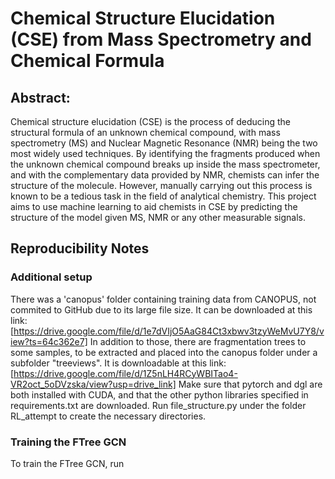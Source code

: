 # Chemical Structure Elucidation (CSE) from Mass Spectrometry and Chemical Formula
## Abstract: 
 Chemical structure elucidation (CSE) is the process of deducing the structural formula of an unknown chemical compound, with mass spectrometry (MS) and Nuclear Magnetic Resonance (NMR) being the two most widely used techniques. By identifying the fragments produced when the unknown chemical compound breaks up inside the mass spectrometer, and with the complementary data provided by NMR, chemists can infer the structure of the molecule. However, manually carrying out this process is known to be a tedious task in the field of analytical chemistry. This project aims to use machine learning to aid chemists in CSE by predicting the structure of the model given MS, NMR or any other measurable signals.

## Reproducibility Notes 
### Additional setup 
 There was a 'canopus' folder containing training data from CANOPUS, not commited to GitHub due to its large file size. It can be downloaded at this link: [https://drive.google.com/file/d/1e7dVIjO5AaG84Ct3xbwv3tzyWeMvU7Y8/view?ts=64c362e7] 
 In addition to those, there are fragmentation trees to some samples, to be extracted and placed into the canopus folder under a subfolder "treeviews". It is downloadable at this link: [https://drive.google.com/file/d/1Z5nLH4RCyWBITao4-VR2oct_5oDVzska/view?usp=drive_link] 
 Make sure that pytorch and dgl are both installed with CUDA, and that the other python libraries specified in requirements.txt are downloaded. 
 Run file_structure.py under the folder RL_attempt to create the necessary directories. 

### Training the FTree GCN 
 To train the FTree GCN, run 
